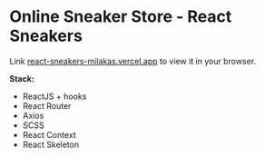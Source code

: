 # Online Sneaker Store - **React Sneakers**

Link [react-sneakers-milakas.vercel.app](https://react-sneakers-milakas.vercel.app/) to view it in your browser.

**Stack:**

- ReactJS + hooks
- React Router
- Axios
- SCSS
- React Context
- React Skeleton
